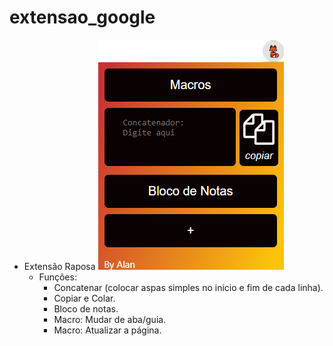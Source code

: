 # extensao_google


- Extensão Raposa
![Extensão Raposa](https://github.com/alantbarboza/extensao_google/raw/main/raposaFoto.png)
  - Funções:
    - Concatenar (colocar aspas simples no inicio e fim de cada linha).
    - Copiar e Colar.
    - Bloco de notas.
    - Macro: Mudar de aba/guia.
    - Macro: Atualizar a página.

